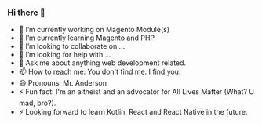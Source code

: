 ### Hi there 👋


- 🔭 I’m currently working on Magento Module(s)
- 🌱 I’m currently learning Magento and PHP 
- 👯 I’m looking to collaborate on ...
- 🤔 I’m looking for help with ...
- 💬 Ask me about anything web development related.
- 📫 How to reach me: You don't find me. I find you.
- 😄 Pronouns: Mr. Anderson
- ⚡ Fun fact: I'm an altheist and an advocator for All Lives Matter (What? U mad, bro?). 
- ⚡ Looking forward to learn Kotlin, React and React Native in the future.

